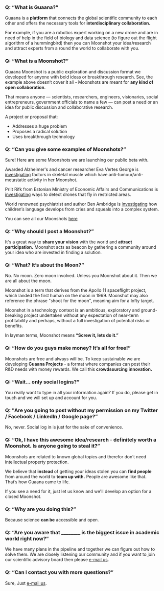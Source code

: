 ### Q: “What is Guaana?”

Guaana is a **platform** that connects the global scientific community to each other and offers the necessary tools for **interdisciplinary collaboration.**

For example, if you are a robotics expert working on a new drone and are in need of help in the field of biology and data science (to figure out the flight algorithm of a hummingbird) then you can Moonshot your idea/research and attract experts from a round the world to collaborate with you.

### Q: “What is a Moonshot?”

Guaana Moonshot is a public exploration and discussion format we developed for anyone with bold ideas or breakthrough research. See, the example above doesn’t cover it all - Moonshots are meant for **any kind of open collaboration.**

That means anyone — scientists, researchers, engineers, visionaries, social entrepreneurs, government officials to name a few — can post a need or an idea for public discussion and collaborative research.

A project or proposal that:

* Addresses a huge problem
* Proposes a radical solution
* Uses breakthrough technology

### Q: “Can you give some examples of Moonshots?”

Sure! Here are some Moonshots we are launching our public beta with.

Awarded Alzheimer's and cancer researcher Eva Vertes George is [investigating](https://guaana.com/moonshots/ts83rnuqDoepevPGH/vision) factors in skeletal muscle which have anti-tumour/anti-metastatic activity in her Moonshot.

Priit Rifk from Estonian Ministry of Economic Affairs and Communications is [investigating](https://guaana.com/moonshots/dpG2NANRiYm4knRS8/vision) ways to detect drones that fly in restricted areas.

World renowned psychiatrist and author Ben Ambridge is [investigating](https://guaana.com/moonshots/cA6rBHqWNCMGBbFFs/vision) how children’s language develops from cries and squeals into a complex system.

You can see all our Moonshots [here](https://guaana.com/moonshots)

### Q: “Why should I post a Moonshot?”

It's a great way to **share your vision** with the world and **attract participation.** Moonshot acts as beacon by gathering a community around your idea who are invested in finding a solution.

### Q: “What? It’s about the Moon?”

No. No moon. Zero moon involved. Unless you Moonshot about it. Then we are all about the moon.

Moonshot is a term that derives from the Apollo 11 spaceflight project, which landed the first human on the moon in 1969. Moonshot may also reference the phrase "shoot for the moon", meaning aim for a lofty target.

Moonshot in a technology context is an ambitious, exploratory and ground-breaking project undertaken without any expectation of near-term profitability and perhaps, without a full investigation of potential risks or benefits.

In layman terms, Moonshot means **“Screw it, lets do it.”**

### Q: “How do you guys make money? It’s all for free!”

Moonshots are free and always will be. To keep sustainable we are developing **Guaana Projects** - a format where companies can post their R&D needs with money rewards. We call this **crowdsourcing innovation.**

### Q: “Wait… only social logins?”

You really want to type in all your information again? If you do, please get in touch and we will set up and account for you.

### Q: "Are you going to post without my permission on my Twitter / Facebook / LinkedIn / Google page?”

No, never. Social log in is just for the sake of convenience.

### Q: “Ok, I have this awesome idea/research - definitely worth a Moonshot. Is anyone going to steal it?”

Moonshots are related to known global topics and therefor don’t need intellectual property protection.

We believe that **instead** of getting your ideas stolen you can **find people** from around the world to **team up with.** People are awesome like that. That’s how Guaana came to life.

If you see a need for it, just let us know and we'll develop an option for a closed Moonshot.

### Q: “Why are you doing this?”

Because science **can be** accessible and open.

### Q: “Are you aware that ________ is the biggest issue in academic world right now?”

We have many plans in the pipeline and together we can figure out how to solve them. We are closely listening our community and if you want to join our scientific advisory board then please [e-mail us](mailto:info@guaana.com).

### Q: “Can I contact you with more questions?”

Sure, Just [e-mail us](mailto:info@guaana.com).
